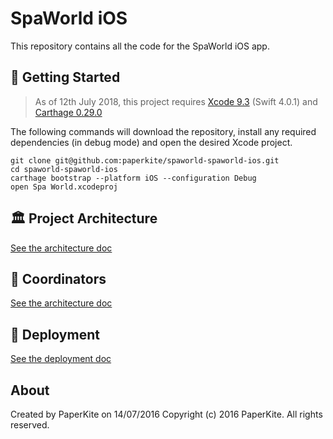 # SpaWorld iOS

This repository contains all the code for the SpaWorld iOS app.

## 📍 Getting Started

> As of 12th July 2018, this project requires [Xcode 9.3](https://developer.apple.com/xcode/downloads/) (Swift 4.0.1) and [Carthage 0.29.0](https://github.com/Carthage/Carthage)

The following commands will download the repository, install any required dependencies (in debug mode) and open the desired Xcode project.

	git clone git@github.com:paperkite/spaworld-spaworld-ios.git
	cd spaworld-spaworld-ios
	carthage bootstrap --platform iOS --configuration Debug
	open Spa World.xcodeproj


## 🏛 Project Architecture

[See the architecture doc](docs/architecture.md)

## 🚄 Coordinators

[See the architecture doc](docs/coordinators.md)

## 🚀 Deployment

[See the deployment doc](docs/deployment.md)

## About

Created by PaperKite on 14/07/2016
Copyright (c) 2016 PaperKite. All rights reserved.
